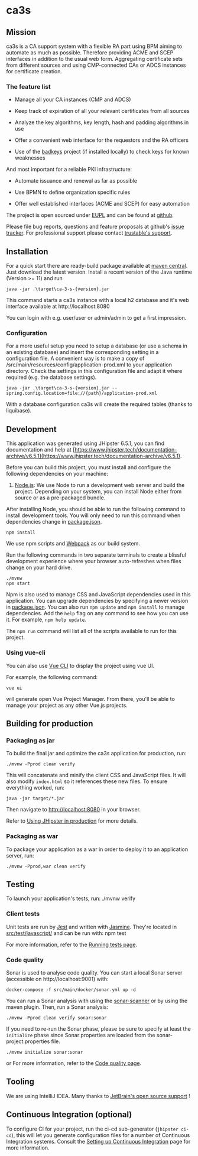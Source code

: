# ca3s

## Mission

ca3s is a CA support system with a flexible RA part using BPM aiming to automate as much as possible.
Therefore providing ACME and SCEP interfaces in addition to the usual web form. Aggregating certificate sets
from different sources and using CMP-connected CAs or ADCS instances for certificate creation.</span>

### The feature list

- Manage all your CA instances (CMP and ADCS)

- Keep track of expiration of all your relevant certificates from all sources

- Analyze the key algorithms, key length, hash and padding algorithms in use

- Offer a convenient web interface for the requestors and the RA officers

- Use of the <a href="https://badkeys.info/">badkeys</a> project (if installed locally) to check keys for known weaknesses

And most important for a reliable PKI infrastructure:

- Automate issuance and renewal as far as possible

- Use BPMN to define organization specific rules

- Offer well established interfaces (ACME and SCEP) for easy automation

The project is open sourced under <a href="https://joinup.ec.europa.eu/collection/eupl/eupl-text-eupl-12" target="_blank">EUPL</a> and can be found at <a href="https://github.com/kuehne-trustable-de/ca3sCore" target="_blank">github</a>.

Please file bug reports, questions and feature proposals at github's <a href="https://github.com/kuehne-trustable-de/ca3sCore/issues" target="_blank">issue tracker</a>.
For professional support please contact <a href="mailto:info@trustable.de">trustable's support</a>.

## Installation

For a quick start there are ready-build package available at [maven central](https://mvnrepository.com/artifact/de.trustable.ca3s.core/ca-3-s). Just download the latest version.
Install a recent version of the Java runtime (Version >= 11) and run

    java -jar .\target\ca-3-s-{version}.jar

This command starts a ca3s instance with a local h2 database and it's web interface available at http://localhost:8080

You can login with e.g. user/user or admin/admin to get a first impression.

### Configuration

For a more useful setup you need to setup a database (or use a schema in an existing database) and insert the corresponding setting in a configuration file. A convenient way is to make a copy of
/src/main/resources/config/application-prod.xml to your application directory. Check the settings in this configuration file and adapt it where required (e.g. the database settings).

    java -jar .\target\ca-3-s-{version}.jar --spring.config.location=file://{path}/application-prod.xml

With a database configuration ca3s will create the required tables (thanks to liquibase).

## Development

This application was generated using JHipster 6.5.1, you can find documentation and help at [https://www.jhipster.tech/documentation-archive/v6.5.1](https://www.jhipster.tech/documentation-archive/v6.5.1).

Before you can build this project, you must install and configure the following dependencies on your machine:

1. [Node.js][]: We use Node to run a development web server and build the project.
   Depending on your system, you can install Node either from source or as a pre-packaged bundle.

After installing Node, you should be able to run the following command to install development tools.
You will only need to run this command when dependencies change in [package.json](package.json).

    npm install

We use npm scripts and [Webpack][] as our build system.

Run the following commands in two separate terminals to create a blissful development experience where your browser
auto-refreshes when files change on your hard drive.

    ./mvnw
    npm start

Npm is also used to manage CSS and JavaScript dependencies used in this application. You can upgrade dependencies by
specifying a newer version in [package.json](package.json). You can also run `npm update` and `npm install` to manage dependencies.
Add the `help` flag on any command to see how you can use it. For example, `npm help update`.

The `npm run` command will list all of the scripts available to run for this project.

### Using vue-cli

You can also use [Vue CLI][] to display the project using vue UI.

For example, the following command:

    vue ui

will generate open Vue Project Manager. From there, you'll be able to manage your project as any other Vue.js projects.

## Building for production

### Packaging as jar

To build the final jar and optimize the ca3s application for production, run:

    ./mvnw -Pprod clean verify

This will concatenate and minify the client CSS and JavaScript files. It will also modify `index.html` so it references these new files.
To ensure everything worked, run:

    java -jar target/*.jar

Then navigate to [http://localhost:8080](http://localhost:8080) in your browser.

Refer to [Using JHipster in production][] for more details.

### Packaging as war

To package your application as a war in order to deploy it to an application server, run:

    ./mvnw -Pprod,war clean verify

## Testing

To launch your application's tests, run:
./mvnw verify

### Client tests

Unit tests are run by [Jest][] and written with [Jasmine][]. They're located in [src/test/javascript/](src/test/javascript/) and can be run with:
npm test

For more information, refer to the [Running tests page][].

### Code quality

Sonar is used to analyse code quality. You can start a local Sonar server (accessible on http://localhost:9001) with:

```
docker-compose -f src/main/docker/sonar.yml up -d
```

You can run a Sonar analysis with using the [sonar-scanner](https://docs.sonarqube.org/display/SCAN/Analyzing+with+SonarQube+Scanner) or by using the maven plugin.
Then, run a Sonar analysis:

```
./mvnw -Pprod clean verify sonar:sonar
```

If you need to re-run the Sonar phase, please be sure to specify at least the `initialize` phase since Sonar properties are loaded from the sonar-project.properties file.

```
./mvnw initialize sonar:sonar
```

or
For more information, refer to the [Code quality page][].

## Tooling

We are using IntelliJ IDEA. Many thanks to [JetBrain's open source support](https://www.jetbrains.com/community/opensource/#support) !

## Continuous Integration (optional)

To configure CI for your project, run the ci-cd sub-generator (`jhipster ci-cd`), this will let you generate configuration files for a number of Continuous Integration systems. Consult the [Setting up Continuous Integration][] page for more information.

[jhipster homepage and latest documentation]: https://www.jhipster.tech
[jhipster 6.5.1 archive]: https://www.jhipster.tech/documentation-archive/v6.5.1
[using jhipster in development]: https://www.jhipster.tech/documentation-archive/v6.5.1/development/
[using docker and docker-compose]: https://www.jhipster.tech/documentation-archive/v6.5.1/docker-compose
[using jhipster in production]: https://www.jhipster.tech/documentation-archive/v6.5.1/production/
[running tests page]: https://www.jhipster.tech/documentation-archive/v6.5.1/running-tests/
[code quality page]: https://www.jhipster.tech/documentation-archive/v6.5.1/code-quality/
[setting up continuous integration]: https://www.jhipster.tech/documentation-archive/v6.5.1/setting-up-ci/
[node.js]: https://nodejs.org/
[yarn]: https://yarnpkg.org/
[webpack]: https://webpack.github.io/
[vue cli]: https://cli.vuejs.org/
[browsersync]: https://www.browsersync.io/
[jest]: https://facebook.github.io/jest/
[jasmine]: https://jasmine.github.io/2.0/introduction.html
[protractor]: https://www.protractortest.org/
[leaflet]: https://leafletjs.com/
[definitelytyped]: https://definitelytyped.org/
